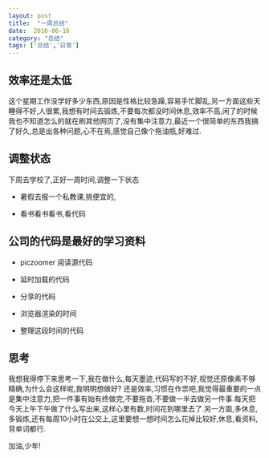 ```yaml
---
layout: post
title:  "一周总结"
date:  2016-06-16
category: "总结"
tags: ['总结','日常']
---
```


## 效率还是太低

这个星期工作没学好多少东西,原因是性格比较急躁,容易手忙脚乱,另一方面这些天睡得不好,人很累,我想有时间去锻炼,不要每次都没时间休息,效率不高,闲了的时候我也不知道怎么的就在刷其他网页了,没有集中注意力,最近一个很简单的东西我搞了好久,总是出各种问题,心不在焉,感觉自己像个拖油瓶,好难过.

## 调整状态

下周去学校了,正好一周时间,调整一下状态

 * 暑假去报一个私教课,挑便宜的,

 * 看书看书看书,看代码

## 公司的代码是最好的学习资料

 * piczoomer 阅读源代码

 * 延时加载的代码

 * 分享的代码

 * 浏览器渲染的时间

 * 整理这段时间的代码

## 思考

   我想我得停下来思考一下,我在做什么,每天墨迹,代码写的不好,视觉还原像素不够精确,为什么会这样呢,我明明想做好? 还是效率,习惯在作祟吧,我觉得最重要的一点是集中注意力,把一件事有始有终做完,不要拖沓,不要做一半去做另一件事.每天把今天上午下午做了什么写出来,这样心里有数,时间花到哪里去了.另一方面,多休息,多锻炼,还有每周10小时在公交上,这里要想一想时间怎么花掉比较好,休息,看资料,背单词都行.

>
 加油,少年!

